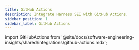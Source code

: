 ```yaml
---
title: GitHub Actions
description: Integrate Harness SEI with GitHub Actions.
sidebar_position: 1
sidebar_label: GitHub Actions
---
```


import GitHubActions from '@site/docs/software-engineering-insights/shared/integrations/github-actions.mdx';

<GitHubActions />